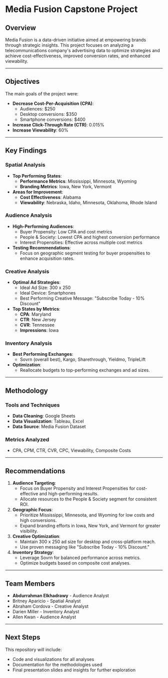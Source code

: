 # Media Fusion Capstone Project

## Overview

Media Fusion is a data-driven initiative aimed at empowering brands through strategic insights. This project focuses on analyzing a telecommunications company's advertising data to optimize strategies and achieve cost-effectiveness, improved conversion rates, and enhanced viewability.

---

## Objectives

The main goals of the project were:
- **Decrease Cost-Per-Acquisition (CPA)**:
  - Audiences: $250
  - Desktop conversions: $350
  - Smartphone conversions: $400
- **Increase Click-Through Rate (CTR)**: 0.015%
- **Increase Viewability**: 60%

---

## Key Findings

### Spatial Analysis
- **Top Performing States**:
  - **Performance Metrics**: Mississippi, Minnesota, Wyoming
  - **Branding Metrics**: Iowa, New York, Vermont
- **Areas for Improvement**:
  - **Cost Effectiveness**: Alabama
  - **Viewability**: Nebraska, Idaho, Minnesota, Oklahoma, Rhode Island

### Audience Analysis
- **High-Performing Audiences**:
  - Buyer Propensity: Low CPA and cost metrics
  - People & Society: Lowest CPA and highest conversion performance
  - Interest Propensities: Effective across multiple cost metrics
- **Testing Recommendations**:
  - Focus on geographic segment testing for buyer propensities to enhance acquisition rates.

### Creative Analysis
- **Optimal Ad Strategies**:
  - Ideal Ad Size: 300 x 250
  - Ideal Device: Smartphones
  - Best Performing Creative Message: "Subscribe Today - 10% Discount"
- **Top States by Metrics**:
  - **CPA**: Maryland
  - **CTR**: New Jersey
  - **CVR**: Tennessee
  - **Impressions**: Iowa

### Inventory Analysis
- **Best Performing Exchanges**:
  - Sovrn (overall best), Kargo, Sharethrough, Yieldmo, TripleLift
- **Optimization**:
  - Reallocate budgets to top-performing exchanges and ad sizes.

---

## Methodology

### Tools and Techniques
- **Data Cleaning**: Google Sheets
- **Data Visualization**: Tableau, Excel
- **Data Source**: Media Fusion Dataset

### Metrics Analyzed
- CPA, CPM, CTR, CVR, CPC, Viewability, Composite Costs

---

## Recommendations

1. **Audience Targeting**:
   - Focus on Buyer Propensity and Interest Propensities for cost-effective and high-performing results.
   - Allocate resources to the People & Society segment for consistent ROI.
2. **Geographic Focus**:
   - Prioritize Mississippi, Minnesota, and Wyoming for low costs and high conversions.
   - Expand branding efforts in Iowa, New York, and Vermont for greater visibility.
3. **Creative Optimization**:
   - Maintain 300 x 250 ad size for desktop and cross-platform reach.
   - Use proven messaging like "Subscribe Today - 10% Discount."
4. **Inventory Strategy**:
   - Leverage Sovrn for balanced performance across metrics.
   - Optimize budgets based on composite cost analyses.

---

## Team Members

- **Abdurrahman Elkhadrawy** - Audience Analyst
- Britney Aparicio - Spatial Analyst  
- Abraham Cordova - Creative Analyst  
- Darien Miller - Inventory Analyst  
- Allen Kwan - Audience Analyst  

---

## Next Steps

This repository will include:
- Code and visualizations for all analyses
- Documentation for the methodologies used
- Final presentation slides and insights for further exploration
